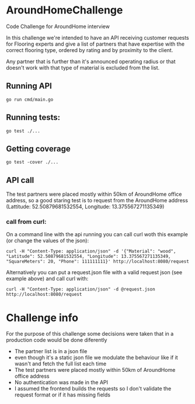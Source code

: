 # AroundHomeChallenge
Code Challenge for AroundHome interview

In this challenge we're intended to have an API receiving customer requests for Flooring experts and give a list of partners that have expertise
with the correct flooring type, ordered by rating and by proximity to the client.

Any partner that is further than it's announced operating radius or that doesn't work with that type of material is excluded from the list.

## Running API
`go run cmd/main.go`

## Running tests:
`go test ./...`

## Getting coverage
`go test -cover ./...`

## API call
The test partners were placed mostly within 50km of AroundHome office address, so a good staring test is to request from the AroundHome address 
(Lattitude: 52.50879681532554, Longitude: 13.375567271135349)

### call from curl:
On a command line with the api running you can call curl woth this example (or change the values of the json):

`curl -H "Content-Type: application/json" -d '{"Material": "wood", "Latitude": 52.50879681532554, "Longitude": 13.375567271135349, "SquareMeters": 20, "Phone": 111111111}' http://localhost:8080/request`

Alternatively you can put a request.json file with a valid request json (see example above) and call curl with:

`curl -H "Content-Type: application/json" -d @request.json http://localhost:8080/request`

# Challenge info
For the purpose of this challenge some decisions were taken that in a production code would be done diferently
* The partner list is in a json file
 * even though it's a static json file we modulate the behaviour like if it wasn't and fetch the full list each time
 * The test partners were placed mostly within 50km of AroundHome office address
* No authentication was made in the API
* I assumed the frontend builds the requests so I don't validate the request format or if it has missing fields

